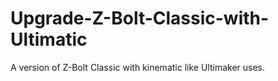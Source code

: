 # Upgrade-Z-Bolt-Classic-with-Ultimatic
A version of Z-Bolt Classic with kinematic like Ultimaker uses.
